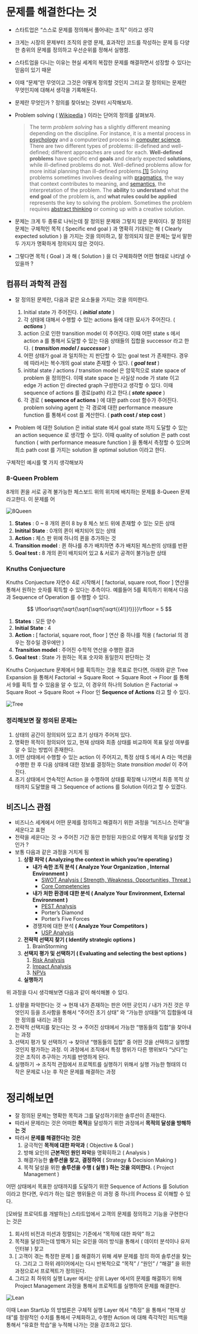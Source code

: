 # 문제를 해결한다는 것  

- 스타트업은 “스스로 문제를 정의해서 풀어내는 조직” 이라고 생각
- 크게는 시장의 문제부터 조직의 운영 문제, 효과적인 코드를 작성하는 문제 등 다양한 층위의 문제를 정의하고 우선순위를 정해서 실행함.
- 스타트업을 다니는 이유는 현실 세계의 복잡한 문제를 해결하면서 성장할 수 있다는 믿음이 있기 때문
- 이때 “문제”란 무엇이고 그것은 어떻게 정의할 것인지 그리고 잘 정의되는 문제란 무엇인지에 대해서 생각을 기록해둔다.

- 문제란 무엇인가 ? 정의를 찾아보는 것부터 시작해보자.
- Problem solving ( [Wikipedia](https://en.wikipedia.org/wiki/Problem_solving) ) 이라는 단어의 정의를 살펴보자.
    
    > The term *problem solving* has a slightly different meaning depending on the discipline. For instance, it is a mental process in [psychology](https://en.wikipedia.org/wiki/Psychology) and a computerized process in [computer science](https://en.wikipedia.org/wiki/Computer_science). There are two different types of problems: ill-defined and well-defined; different approaches are used for each. **Well-defined problems** have specific end **goals** and clearly expected **solutions**, while ill-defined problems do not. Well-defined problems allow for more initial planning than ill-defined problems.[[1]](https://en.wikipedia.org/wiki/Problem_solving) Solving problems sometimes involves dealing with [pragmatics](https://en.wikipedia.org/wiki/Pragmatics), the way that context contributes to meaning, and [semantics](https://en.wikipedia.org/wiki/Semantics), the interpretation of the problem. The **ability** to **understand** what the **end goal** of the problem is, and **what rules could be applied** represents the key to solving the problem. Sometimes the problem requires [abstract thinking](https://en.wikipedia.org/wiki/Abstract_thinking) or coming up with a creative solution.

- 문제는 크게 두 종류로 나뉘는데 잘 정의된 문제와 그렇지 않은 문제이다. 잘 정의된 문제는 구체적인 목적 ( Specific end goal ) 과 명확히 기대되는 해 ( Clearly expected solution ) 을 가지는 것을 의미하고, 잘 정의되지 않은 문제는 앞서 말한 두 가지가 명확하게 정의되지 않은 것이다.
- 그렇다면 목적 ( Goal ) 과 해 ( Solution ) 을 더 구체화하면 어떤 형태로 나타낼 수 있을까 ?

## 컴퓨터 과학적 관점
- 잘 정의된 문제란, 다음과 같은 요소들을 가지는 것을 의미한다.
    1. Initial state 가 주어진다. ( ***initial state*** )
    2. 각 상태에 대해서 수행할 수 있는 actions 들에 대한 묘사가 주어진다. ( ***actions*** )
    3. action 으로 인한 transition model 이 주어진다. 이때 어떤 state s 에서 action a 를 통해서 도달할 수 있는 다음 상태들의 집합을 successor 라고 한다. ( ***transition model* / *successor*** )
    4. 어떤 상태가 goal 과 일치하는 지 판단할 수 있는 goal test 가 존재한다. 경우에 따라서는 복수개의 goal state 존재할 수 있다. ( ***goal test*** )
    5. initital state / actions / transition model 은 암묵적으로 state space of problem 을 정의한다. 이때 state space 는 사실상 node 가 state 이고 edge 가 action 인 directed graph 구성한다고 생각할 수 있다. 이때 sequence of actions 를 경로(path) 라고 한다.( ***state space*** ) 
    6. 각 경로 ( **sequence of actions** ) 에 대한 path cost 함수가 주어진다. problem solving agent 는 각 경로에 대한 performance measure function 를 통해서 cost 를 계산한다. ( **path cost / step cost** )

- Problem 에 대한 Solution 은 initial state 에서 goal state 까지 도달할 수 있는 an action sequence 로 생각할 수 있다. 이때 quality of solution 은 path cost function ( with performance measure function ) 을 통해서 측정할 수 있으며 최소 path cost 를 가지는 solution 을 optimal solution 이라고 한다.

구체적인 예시를 몇 가지 생각해보자

### 8-Queen Problem

8개의 퀸을 서로 공격 불가능한 체스보드 위의 위치에 배치하는 문제를 8-Queen 문제라고한다. 이 문제를 어

![8Queen](img/what_is_problem/8Queen.png)

1. **States** : 0 ~ 8 개의 퀸이 8 by 8 체스 보드 위에 존재할 수 있는 모든 상태 
2. **Initital State** :  0개의 퀸이 배치되어 있는 상태 
3. **Action :** 체스 판 위에 하나의 퀸을 추가하는 것
4. **Transition model** : 퀸 하나를 추가 배치하면 추가 배치된 체스판의 상태를 반환 
5. **Goal test :** 8 개의 퀸이 배치되어 있고 & 서로가 공격이 불가능한 상태

### Knuths Conjuecture

Knuths Conjuecture 자연수 4로 시작해서 [ factorial, square root, floor ] 연산을 통해서 원하는 숫자를 획득할 수 있다는 추측이다. 예를들어 5를 획득하기 위해서 다음과 Sequence of Operation 를 수행할 수 있다.

$$
\lfloor\sqrt{\sqrt{\sqrt{\sqrt{\sqrt{(4!)}!}}}}\rfloor = 5
$$

1. **States** : 모든 양수 
2. **Initial State** :  4
3. **Action :** [ factorial, square root, floor ] 연산 중 하나를 적용 ( factorial 의 경우는 정수일 경우에만 ) 
4. **Transition model** : 주어진 수학적 연산을 수행한 결과
5. **Goal test** : State 가 원하는 목표 숫자와 동일한지 판단하는 것

Knuths Conjuecture 문제에서 9를 획득하는 것을 목표로 한다면, 아래와 같은 Tree Expansion 을 통해서 Factorial → Square Root → Square Root → Floor 를 통해서 9를 획득 할 수 있음을 알 수 있고, 이 경우의 하나의 Solution 은  Factorial → Square Root → Square Root → Floor 인 **Sequence of Actions** 라고 할 수 있다.

![Tree](img/what_is_problem/Tree.png)

### 정리해보면 잘 정의된 문제는

1. 상태의 공간이 정의되어 있고 초기 상태가 주어져 있다.
2. 명확한 목적이 정의되어 있고, 현재 상태와 최종 상태를 비교하여 목표 달성 여부를 알 수 있는 방법이 존재한다.
3. 어떤 상태에서 수행할 수 있는 action 이 주어지고, 특정 상태 S 에서 A 라는 액션을 수행한 한 후 다음 상태에 대한 정보를 결정하는 State *transition model* 이 주어진다.
4. 초기 상태에서 연속적인 Action 을 수행하여 상태를 확장해 나가면서 최종 목적 상태까지 도달했을 때 그 Sequence of actions 를 Solution 이라고 할 수 있겠다.

## 비즈니스 관점
- 비즈니스 세계에서 어떤 문제를 정의하고 해결하기 위한 과정을 “비즈니스 전략”을 세운다고 표현
- 전략을 세운다는 것 → 주어진 기간 동안 한정된 자원으로 어떻게 목적을 달성할 것인가 ?
- 보통 다음과 같은 과정을 거치게 됨
    1. **상황 파악 ( Analyzing the context in which you’re operating )**
        - **내가 속한 조직 분석 ( Analyze Your Organization , Internal Environment )**
            - [SWOT Analysis ( Strength, Weakness, Opportunities, Threat )](https://asana.com/ko/resources/swot-analysis)
            - [Core Competencies](https://www.investopedia.com/terms/c/core_competencies.asp)
        - **내가 처한 환경에 대한 분석 ( Analyze Your Environment,  External Environment )**
            - [PEST Analysis](https://www.investopedia.com/terms/p/pest-analysis.asp)
            - Porter’s Diamond
            - Porter’s Five Forces
        - 경쟁자에 대한 분석 **( Analyze Your Competitors )**
            - [USP Analysis](https://creately.com/usage/usp-analysis-template/)
    2. **전략적 선택지 찾기 ( Identify strategic options )**
        1. BrainStorming
    3. **선택지 평가 및 선택하기 ( Evaluating and selecting the best options )** 
        1. [Risk Analysis](https://www.investopedia.com/terms/r/risk-analysis.asp)
        2. [Impact Analysis](https://www.mindtools.com/axt4kh3/impact-analysis)
        3. [NPVs](https://www.investopedia.com/terms/n/npv.asp)
    4. **실행하기**

위 과정을  다시 생각해보면 다음과 같이 해석해볼 수 있다.

1. 상황을 파악한다는 것 → 현재 내가 존재하는 판은 어떤 곳인지 / 내가 가진 것은 무엇인지 등을 조사함을 통해서 “주어진 초기 상태” 와 “가능한 상태들”의 집합들에 대한 정의를 내리는 과정
2. 전략적 선택지를 찾는다는 것 → 주어진 상태에서 가능한 “행동들의 집합”을 찾아내는 과정
3. 선택지 평가 및 선택하기 → 찾아낸 “행동들의 집합” 중 어떤 것을 선택하고 실행할 것인지 평가하는 과정. 이 과정에서 조직에서 특정 행위가 다른 행위보다 “낫다”는 것은 조직이 추구하는 가치를 반영하게 된다.
4. 실행하기 → 조직적 관점에서 프로젝트를 실행하기 위해서 실행 가능한 형태의 더 작은 문제로 나눈 후 작은 문제를 해결하는 과정

# 정리해보면

- 잘 정의된 문제는 명확한 목적과 그를 달성하기위한 솔루션이 존재한다.
- 따라서 문제라는 것은 어떠한 **목적**을 달성하기 위한 과정에서 **목적의 달성을 방해하는 것**
- 따라서 **문제를 해결한다는 것은**
    1. 궁극적인 **목적에 대한 파악과** ( Objective & Goal )
    2. 방해 요인의 **근본적인 원인 파악**을 명확히하고 ( Analysis )
    3. 해결가능한 **솔루션을 찾고,** **결정하여**  ( Strategy & Decision Making ) 
    4. 목적 달성을 위한 **솔루션을 수행 ( 실행 ) 하는 것을 의미한다.** ( Project Management )

어떤 상태에서 목표한 상태까지를 도달하기 위한 Sequence of Actions 를 Solution 이라고 한다면, 우리가 하는 많은 행위들은 이 과정 중 하나의 Process 로 이해할 수 있다.

[모바일 프로덕트를 개발하는] 스타트업에서 고객의 문제를 정의하고 기능을 구현한다는 것은 

1. 회사의 비전과 미션과 정렬되는 기준에서 “목적에 대한 파악” 하고
2. 목적을 달성하는데 방해가 되는 요인을 여러 방식을 통해서 ( 데이터 분석이나 유저 인터뷰 ) 찾고
3. [ 고객이 겪는 특정한 문제 ] 를 해결하기 위해 세부 문제를 정의 하여 솔루션을 찾는다. 그리고 그 하위 레이어에서는 다시 반복적으로 “목적” / “원인” / “해결” 을 위한 과정으로서 프로젝트가 정의된다.
4. 그리고 최 하위의 실행 Layer 에서는 상위 Layer 에서의 문제를 해결하기 위해 Project Management 과정을 통해서 프로젝트를 실행하여 문제를 해결한다.

![Lean](img/what_is_problem/Lean.png)

이때 Lean StartUp 의 방법론은 구체적 실행 Layer 에서 “측정” 을 통해서 “현재 상태”를 정량적인 수치를 통해서 구체화하고,  수행한 Action 에 대해 즉각적인 피드백을 통해서 “유효한 학습”을 누적해 나가는 것을 강조하고 있다.
